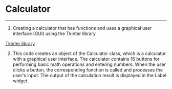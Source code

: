 # __Calculator__
___

1. Creating a calculator that has functions and uses a graphical user interface (GUI) using the Tkinter library

[Tkinter library](https://docs.python.org/uk/3/library/tkinter.html)

2. This code creates an object of the Calculator class, which is a calculator with a graphical user interface. The calculator contains 16 buttons for performing basic math operations and entering numbers. When the user clicks a button, the corresponding function is called and processes the user's input. The output of the calculation result is displayed in the Label widget.